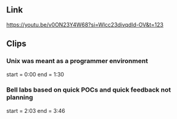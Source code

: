 ## Link
https://youtu.be/v0ON23Y4W68?si=Wlcc23divqdId-OV&t=123

## Clips

### Unix was meant as a programmer environment
start = 0:00
end = 1:30

### Bell labs based on quick POCs and quick feedback not planning
start = 2:03
end = 3:46
